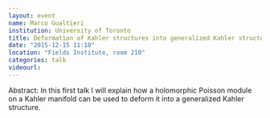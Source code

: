 ```yaml
---
layout: event
name: Marco Gualtieri
institution: University of Toronto
title: Deformation of Kahler structures into generalized Kahler structures
date: "2015-12-15 11:10"
location: "Fields Institute, room 210"
categories: talk
videourl:
---
```

Abstract: In this first talk I will explain how a holomorphic Poisson
module on a Kahler manifold can be used to deform it into a generalized
Kahler structure.
